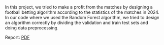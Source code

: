 In this project, we tried to make a profit from the matches by designing a football betting algorithm according to the statistics of the matches in 2024. In our code where we used the Random Forest algorithm, we tried to design an algorithm correctly by dividing the validation and train test sets and doing data preprocessing.

Report: [PDF](https://bu-ie-582.github.io/fall-24-gokcnkahramn/files/project_report.pdf)
